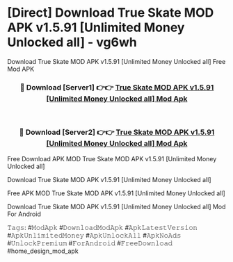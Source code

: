 # [Direct] Download True Skate MOD APK v1.5.91 [Unlimited Money Unlocked all] - vg6wh
Download True Skate MOD APK v1.5.91 [Unlimited Money Unlocked all] Free Mod APK

<div align="center">
<h3>🔴 Download [Server1] 👉👉 <a href="https://apk-comot.site?title=True_Skate_MOD_APK_v1.5.91_[Unlimited_Money_Unlocked_all]">True Skate MOD APK v1.5.91 [Unlimited Money Unlocked all] Mod Apk</a></h3><br>

<h3>🔴 Download [Server2] 👉👉 <a href="https://apk-comot.site?title=True_Skate_MOD_APK_v1.5.91_[Unlimited_Money_Unlocked_all]">True Skate MOD APK v1.5.91 [Unlimited Money Unlocked all] Mod Apk</a></h3>
</div>


Free Download APK MOD True Skate MOD APK v1.5.91 [Unlimited Money Unlocked all]

Download True Skate MOD APK v1.5.91 [Unlimited Money Unlocked all] 

Free APK MOD True Skate MOD APK v1.5.91 [Unlimited Money Unlocked all] 

Download True Skate MOD APK v1.5.91 [Unlimited Money Unlocked all] Mod For Android

𝚃𝚊𝚐𝚜: #𝙼𝚘𝚍𝙰𝚙𝚔 #𝙳𝚘𝚠𝚗𝚕𝚘𝚊𝚍𝙼𝚘𝚍𝙰𝚙𝚔 #𝙰𝚙𝚔𝙻𝚊𝚝𝚎𝚜𝚝𝚅𝚎𝚛𝚜𝚒𝚘𝚗 #𝙰𝚙𝚔𝚄𝚗𝚕𝚒𝚖𝚒𝚝𝚎𝚍𝙼𝚘𝚗𝚎𝚢 #𝙰𝚙𝚔𝚄𝚗𝚕𝚘𝚌𝚔𝙰𝚕𝚕 #𝙰𝚙𝚔𝙽𝚘𝙰𝚍𝚜 #𝚄𝚗𝚕𝚘𝚌𝚔𝙿𝚛𝚎𝚖𝚒𝚞𝚖 #𝙵𝚘𝚛𝙰𝚗𝚍𝚛𝚘𝚒𝚍 #𝙵𝚛𝚎𝚎𝙳𝚘𝚠𝚗𝚕𝚘𝚊𝚍 #home_design_mod_apk